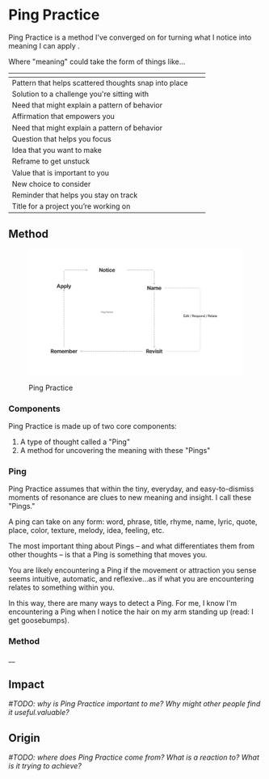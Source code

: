# Ping Practice

Ping Practice is a method I've converged on for turning what I notice into meaning I can apply .

Where "meaning" could take the form of things like...

<table data-view="cards"><thead><tr><th></th><th></th><th></th></tr></thead><tbody><tr><td>Pattern that helps scattered thoughts snap into place</td><td></td><td></td></tr><tr><td>Solution to a challenge you're sitting with</td><td></td><td></td></tr><tr><td>Need that might explain a pattern of behavior</td><td></td><td><p></p><p></p></td></tr><tr><td>Affirmation that empowers you</td><td></td><td></td></tr><tr><td>Need that might explain a pattern of behavior</td><td></td><td></td></tr><tr><td>Question that helps you focus</td><td></td><td></td></tr><tr><td>Idea that you want to make</td><td></td><td></td></tr><tr><td>Reframe to get unstuck</td><td></td><td></td></tr><tr><td>Value that is important to you</td><td></td><td></td></tr><tr><td>New choice to consider</td><td></td><td></td></tr><tr><td>Reminder that helps you stay on track</td><td></td><td></td></tr><tr><td>Title for a project you’re working on</td><td></td><td></td></tr></tbody></table>

## Method

<figure><img src=".gitbook/assets/Cards_Sketching.png" alt="A circular diagram showing Ping Practice&#x27;s steps: Name, Notice, Revisit, Edit/Respond/Relate, Remember, and Apply"><figcaption><p>Ping Practice</p></figcaption></figure>

### Components

Ping Practice is made up of two core components:

1. A type of thought called a "Ping"
2. A method for uncovering the meaning with these "Pings"

### Ping

Ping Practice assumes that within the tiny, everyday, and easy-to-dismiss moments of resonance are clues to new meaning and insight. I call these "Pings."

A ping can take on any form: word, phrase, title, rhyme, name, lyric, quote, place, color, texture, melody, idea, feeling, etc.

The most important thing about Pings – and what differentiates them from other thoughts – is that a Ping is something that moves you.&#x20;

You are likely encountering a Ping if the movement or attraction you sense seems intuitive, automatic, and reflexive...as if what you are encountering relates to something within you.

In this way, there are many ways to detect a Ping. For me, I know I'm encountering a Ping when I notice the hair on my arm standing up (read: I get goosebumps).

### Method

__

## Impact

_#TODO: why is Ping Practice important to me? Why might other people find it useful.valuable?_

## Origin

_#TODO: where does Ping Practice come from? What is a reaction to? What is it trying to achieve?_

